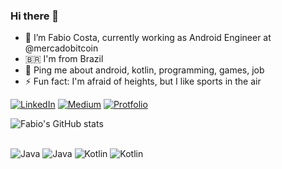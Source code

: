 ### Hi there 👋
- 🔭 I’m Fabio Costa, currently working as Android Engineer at @mercadobitcoin
- 🇧🇷 I'm from Brazil
- 💬 Ping me about android, kotlin, programming, games, job
- ⚡ Fun fact: I'm afraid of heights, but I like sports in the air

[![LinkedIn](https://img.shields.io/badge/LinkedIn-0077B5?style=for-the-badge&logo=linkedin&logoColor=white)](https://www.linkedin.com/in/fappslab/)
[![Medium](https://img.shields.io/badge/Medium-12100E?style=for-the-badge&logo=medium&logoColor=white)](https://medium.com/@costa.fbo)
[![Protfolio](https://img.shields.io/website?label=fappslab.com&style=for-the-badge&url=https://fappslab.com)](https://fappslab.com/)

![Fabio's GitHub stats](https://github-readme-stats.vercel.app/api?username=F4bioo&show_icons=true)

<div style="display: inline_block"><br>
<img align="center "alt="Java" src="https://img.shields.io/badge/Android-3DDC84?style=for-the-badge&logo=android&logoColor=white"/>
    <img align="center "alt="Java" src="https://img.shields.io/badge/Java-ED8B00?style=for-the-badge&logo=java&logoColor=white"/>
    <img align="center "alt="Kotlin" src="https://img.shields.io/badge/Kotlin-0095D5?&style=for-the-badge&logo=kotlin&logoColor=white"/>
    <img align="center "alt="Kotlin" src="https://img.shields.io/badge/SQLite-07405E?style=for-the-badge&logo=sqlite&logoColor=white"/>
</div>
